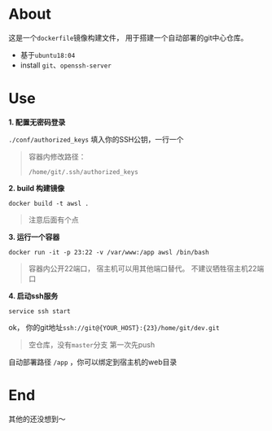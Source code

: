 # About

这是一个`dockerfile`镜像构建文件， 用于搭建一个自动部署的git中心仓库。

- 基于`ubuntu18:04` 
- install `git`、`openssh-server`


# Use

**1. 配置无密码登录**

`./conf/authorized_keys` 填入你的SSH公钥，一行一个 
> 容器内修改路径： 
>
> `/home/git/.ssh/authorized_keys`

**2. build 构建镜像**

`docker build -t awsl .` 

> 注意后面有个点

**3. 运行一个容器**

`docker run -it -p 23:22 -v /var/www:/app awsl /bin/bash`

> 容器内公开22端口， 宿主机可以用其他端口替代。 不建议牺牲宿主机22端口

**4. 启动ssh服务**

`service ssh start`

ok， 你的git地址`ssh://git@{YOUR_HOST}:{23}/home/git/dev.git`

> 空仓库，没有`master`分支 第一次先push

自动部署路径 `/app` ，你可以绑定到宿主机的web目录


# End

其他的还没想到～